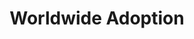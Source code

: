 ---
layout: locations
permalink: /worldwide-adoption/
title: "Worldwide Adoption"

# Locations Map
locations_map:
  heading: "Worldwide Locations"
  subheading: "Discover global progress in health data interoperability."
  description: |
    These countries and regions have implemented International Patient Access (IPA) using the HL7 FHIR standard, enabling cross-border health data access.  

    **Submit Your Location**\
    Do you represent a health care organization, government agency, laboratory, pharmacy or payor? Learn more about [submitting your organization](https://github.com/HL7/ipa-website/blob/main/README.md#organization-listing){: target="_blank"} for listing.

# Locations List
locations_list:
  heading: "Participating Apps"
  subheading: "Health IT patient-facing apps supporting IPA standards."
  description: |
    **Submit your App**\
    Are you a developer of a patient-facing health IT app that supports HL7 FHIR International Patient Access (IPA) standards? Submit your application to be featured in our directory by understanding the requirements and filling out our [submission form](https://github.com/HL7/ipa-website/blob/main/README.md#app-listing){: target="_blank"}.  
    
    Disclaimer: The inclusion of apps in this directory does not imply endorsement by the HL7 FHIR IPA project. Users are encouraged to research and verify the suitability of each app for their specific needs.


---